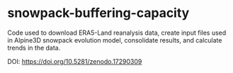 # snowpack-buffering-capacity
Code used to download ERA5-Land reanalysis data, create input files used in Alpine3D snowpack evolution model, consolidate results, and calculate trends in the data.

DOI: https://doi.org/10.5281/zenodo.17290309
